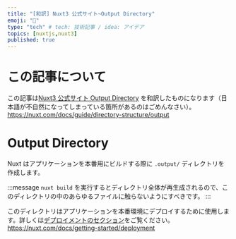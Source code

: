 ```yaml
---
title: "[和訳] Nuxt3 公式サイト~Output Directory"
emoji: "🤖"
type: "tech" # tech: 技術記事 / idea: アイデア
topics: [nuxtjs,nuxt3]
published: true
---
```

# この記事について
この記事は[Nuxt3 公式サイト Output Directory](https://nuxt.com/docs/guide/directory-structure/output) を和訳したものになります（日本語が不自然になってしまっている箇所があるのはごめんなさい）。
https://nuxt.com/docs/guide/directory-structure/output

# Output Directory
Nuxt はアプリケーションを本番用にビルドする際に `.output/` ディレクトリを作成します。

:::message
`nuxt build` を実行するとディレクトリ全体が再生成されるので、このディレクトリの中のあらゆるファイルに触らないようにすべきです。
:::

このディレクトリはアプリケーションを本番環境にデプロイするために使用します。詳しくは[デプロイメントのセクション](https://nuxt.com/docs/getting-started/deployment)をご覧ください。
https://nuxt.com/docs/getting-started/deployment